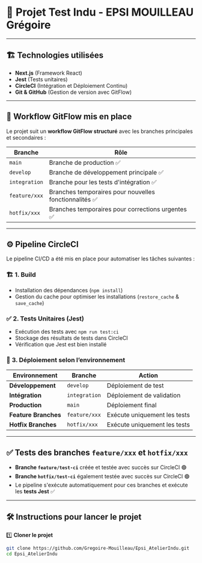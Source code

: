 # 🚀 Projet Test Indu - EPSI MOUILLEAU Grégoire

---

## 🏗️ Technologies utilisées
- **Next.js** (Framework React)
- **Jest** (Tests unitaires)
- **CircleCI** (Intégration et Déploiement Continu)
- **Git & GitHub** (Gestion de version avec GitFlow)

---

## 🔄 Workflow GitFlow mis en place
Le projet suit un **workflow GitFlow structuré** avec les branches principales et secondaires :

| Branche         | Rôle |
|----------------|--------------------------------|
| `main`        | Branche de production ✅ |
| `develop`     | Branche de développement principale ✅ |
| `integration` | Branche pour les tests d'intégration ✅ |
| `feature/xxx` | Branches temporaires pour nouvelles fonctionnalités ✅ |
| `hotfix/xxx`  | Branches temporaires pour corrections urgentes ✅ |

---

## ⚙️ Pipeline CircleCI

Le pipeline CI/CD a été mis en place pour automatiser les tâches suivantes :

### 🏗 **1. Build**
- Installation des dépendances (`npm install`)
- Gestion du cache pour optimiser les installations (`restore_cache` & `save_cache`)

### ✅ **2. Tests Unitaires (Jest)**
- Exécution des tests avec `npm run test:ci`
- Stockage des résultats de tests dans CircleCI
- Vérification que Jest est bien installé

### 🚀 **3. Déploiement selon l’environnement**
| Environnement  | Branche       | Action |
|---------------|--------------|--------|
| **Développement** | `develop`   | Déploiement de test |
| **Intégration**   | `integration` | Déploiement de validation |
| **Production**    | `main`       | Déploiement final |
| **Feature Branches** | `feature/xxx` | Exécute uniquement les tests |
| **Hotfix Branches**  | `hotfix/xxx`  | Exécute uniquement les tests |

---

## ✅ Tests des branches `feature/xxx` et `hotfix/xxx`
- **Branche `feature/test-ci`** créée et testée avec succès sur CircleCI 🟢
- **Branche `hotfix/test-ci`** également testée avec succès sur CircleCI 🟢
- Le pipeline s'exécute automatiquement pour ces branches et exécute les **tests Jest** ✅

---

## 🛠️ Instructions pour lancer le projet

1️⃣ **Cloner le projet**
```sh
git clone https://github.com/Gregoire-Mouilleau/Epsi_AtelierIndu.git
cd Epsi_AtelierIndu
